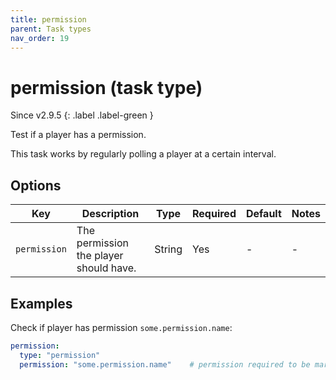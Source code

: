 ```yaml
---
title: permission
parent: Task types
nav_order: 19
---
```


# permission (task type)

Since v2.9.5
{: .label .label-green }

Test if a player has a permission.

This task works by regularly polling a player at a certain interval.

## Options

| Key          | Description                            | Type   | Required | Default | Notes |
|--------------|----------------------------------------|--------|----------|---------|-------|
| `permission` | The permission the player should have. | String | Yes      | \-      | \-    |

## Examples

Check if player has permission `some.permission.name`:

``` yaml
permission:
  type: "permission"
  permission: "some.permission.name"    # permission required to be marked as complete
```
